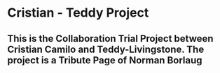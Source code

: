 # Cristian - Teddy Project

## This is the Collaboration Trial Project between Cristian Camilo and Teddy-Livingstone. The project is a Tribute Page of Norman Borlaug